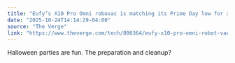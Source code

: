 ```yaml
---
title: "Eufy’s X10 Pro Omni robovac is matching its Prime Day low for a limited time"
date: "2025-10-24T14:14:29-04:00"
source: "The Verge"
link: "https://www.theverge.com/tech/806364/eufy-x10-pro-omni-robot-vacuum-mop-amazon-deal-sale"
---
```


Halloween parties are fun. The preparation and cleanup?
